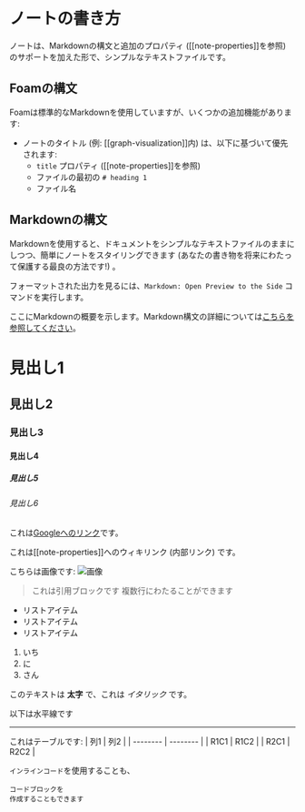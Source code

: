 # ノートの書き方

ノートは、Markdownの構文と追加のプロパティ ([[note-properties]]を参照) のサポートを加えた形で、シンプルなテキストファイルです。

## Foamの構文

Foamは標準的なMarkdownを使用していますが、いくつかの追加機能があります:

- ノートのタイトル (例: [[graph-visualization]]内) は、以下に基づいて優先されます:
  - `title` プロパティ ([[note-properties]]を参照)
  - ファイルの最初の `# heading 1`
  - ファイル名

## Markdownの構文

Markdownを使用すると、ドキュメントをシンプルなテキストファイルのままにしつつ、簡単にノートをスタイリングできます (あなたの書き物を将来にわたって保護する最良の方法です!) 。

フォーマットされた出力を見るには、`Markdown: Open Preview to the Side` コマンドを実行します。

ここにMarkdownの概要を示します。Markdown構文の詳細については[こちらを参照してください](https://commonmark.org/help/)。

# 見出し1

## 見出し2

### 見出し3

#### 見出し4

##### 見出し5

###### 見出し6

これは[Googleへのリンク](https://www.google.com)です。

これは[[note-properties]]へのウィキリンク (内部リンク) です。

こちらは画像です:
![画像](../../attachments/foam-icon.png)

> これは引用ブロックです
> 複数行にわたることができます

- リストアイテム
- リストアイテム
- リストアイテム

1. いち
2. に
3. さん

このテキストは **太字** で、これは *イタリック* です。

以下は水平線です

---

これはテーブルです:
| 列1      | 列2      |
| -------- | -------- |
| R1C1     | R1C2     |
| R2C1     | R2C2     |

`インラインコード`を使用することも、
```text
コードブロックを
作成することもできます
```



